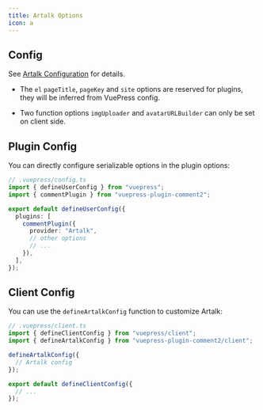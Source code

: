 ```yaml
---
title: Artalk Options
icon: a
---
```


## Config

See [Artalk Configuration](https://artalk.js.org/guide/frontend/config.html) for details.

- The `el` `pageTitle`, `pageKey` and `site` options are reserved for plugins, they will be inferred from VuePress config.

- Two function options `imgUploader` and `avatarURLBuilder` can only be set on client side.

## Plugin Config

You can directly configure serializable options in the plugin options:

```ts
// .vuepress/config.ts
import { defineUserConfig } from "vuepress";
import { commentPlugin } from "vuepress-plugin-comment2";

export default defineUserConfig({
  plugins: [
    commentPlugin({
      provider: "Artalk",
      // other options
      // ...
    }),
  ],
});
```

## Client Config

You can use the `defineArtalkConfig` function to customize Artalk:

```ts
// .vuepress/client.ts
import { defineClientConfig } from "vuepress/client";
import { defineArtalkConfig } from "vuepress-plugin-comment2/client";

defineArtalkConfig({
  // Artalk config
});

export default defineClientConfig({
  // ...
});
```
